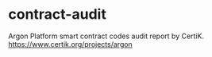 # contract-audit
Argon Platform smart contract codes audit report by CertiK.
https://www.certik.org/projects/argon
